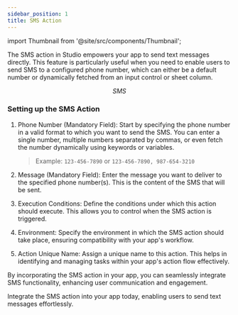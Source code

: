```yaml
---
sidebar_position: 1
title: SMS Action
---
```


import Thumbnail from '@site/src/components/Thumbnail';


The SMS action in Studio empowers your app to send text messages directly. This feature is particularly useful when you need to enable users to send SMS to a configured phone number, which can either be a default number or dynamically fetched from an input control or sheet column.

<figure>
<Thumbnail src="/img/reference/actionflow-blocks/sms/sms.png" alt="SMS" />
<figcaption align='center'><i>SMS</i></figcaption>
</figure>

### Setting up the SMS Action

1. Phone Number (Mandatory Field): Start by specifying the phone number in a valid format to which you want to send the SMS. You can enter a single number, multiple numbers separated by commas, or even fetch the number dynamically using keywords or variables.

   > Example: `123-456-7890` or `123-456-7890, 987-654-3210`

2. Message (Mandatory Field): Enter the message you want to deliver to the specified phone number(s). This is the content of the SMS that will be sent.

3. Execution Conditions: Define the conditions under which this action should execute. This allows you to control when the SMS action is triggered.

4. Environment: Specify the environment in which the SMS action should take place, ensuring compatibility with your app's workflow.

5. Action Unique Name: Assign a unique name to this action. This helps in identifying and managing tasks within your app's action flow effectively.

By incorporating the SMS action in your app, you can seamlessly integrate SMS functionality, enhancing user communication and engagement.

Integrate the SMS action into your app today, enabling users to send text messages effortlessly.
